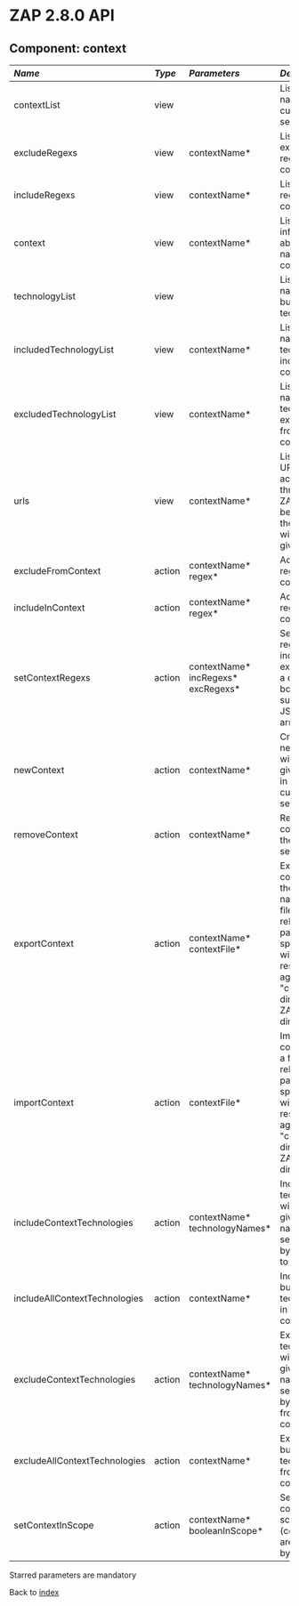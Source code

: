 # ZAP 2.8.0 API
## Component: context
| _Name_ | _Type_ | _Parameters_ | _Description_ |
|:-------|:-------|:-------------|:--------------|
| contextList| view |  | List context names of current session |
| excludeRegexs| view | contextName*  | List excluded regexs for context |
| includeRegexs| view | contextName*  | List included regexs for context |
| context| view | contextName*  | List the information about the named context |
| technologyList| view |  | Lists the names of all built in technologies |
| includedTechnologyList| view | contextName*  | Lists the names of all technologies included in a context |
| excludedTechnologyList| view | contextName*  | Lists the names of all technologies excluded from a context |
| urls| view | contextName*  | Lists the URLs accessed through/by ZAP, that belong to the context with the given name. |
| excludeFromContext| action | contextName* regex*  | Add exclude regex to context |
| includeInContext| action | contextName* regex*  | Add include regex to context |
| setContextRegexs| action | contextName* incRegexs* excRegexs*  | Set the regexs to include and exclude for a context, both supplied as JSON string arrays |
| newContext| action | contextName*  | Creates a new context with the given name in the current session |
| removeContext| action | contextName*  | Removes a context in the current session |
| exportContext| action | contextName* contextFile*  | Exports the context with the given name to a file. If a relative file path is specified it will be resolved against the "contexts" directory in ZAP "home" dir. |
| importContext| action | contextFile*  | Imports a context from a file. If a relative file path is specified it will be resolved against the "contexts" directory in ZAP "home" dir. |
| includeContextTechnologies| action | contextName* technologyNames*  | Includes technologies with the given names, separated by a comma, to a context |
| includeAllContextTechnologies| action | contextName*  | Includes all built in technologies in to a context |
| excludeContextTechnologies| action | contextName* technologyNames*  | Excludes technologies with the given names, separated by a comma, from a context |
| excludeAllContextTechnologies| action | contextName*  | Excludes all built in technologies from a context |
| setContextInScope| action | contextName* booleanInScope*  | Sets a context to in scope (contexts are in scope by default) |

Starred parameters are mandatory

Back to [index](ApiGen_Index)

